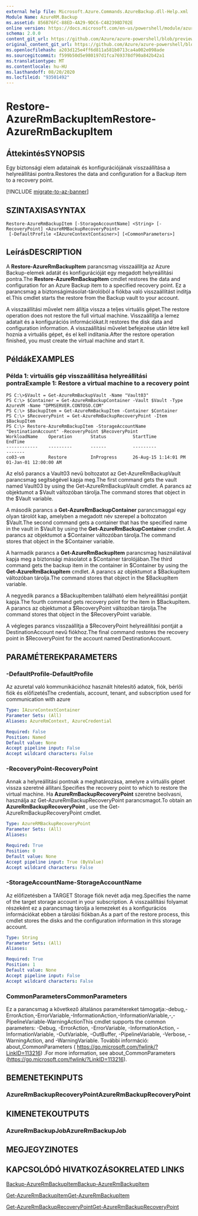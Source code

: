 ```yaml
---
external help file: Microsoft.Azure.Commands.AzureBackup.dll-Help.xml
Module Name: AzureRM.Backup
ms.assetid: 856B76FC-88ED-4A29-9DC6-C482398D702E
online version: https://docs.microsoft.com/en-us/powershell/module/azurerm.backup/restore-azurermbackupitem
schema: 2.0.0
content_git_url: https://github.com/Azure/azure-powershell/blob/preview/src/ResourceManager/AzureBackup/Commands.AzureBackup/help/Restore-AzureRmBackupItem.md
original_content_git_url: https://github.com/Azure/azure-powershell/blob/preview/src/ResourceManager/AzureBackup/Commands.AzureBackup/help/Restore-AzureRmBackupItem.md
ms.openlocfilehash: a203d125e4ff6d811a581b0713ca4a002e098ade
ms.sourcegitcommit: f599b50d5e980197d1fca769378df90a842b42a1
ms.translationtype: MT
ms.contentlocale: hu-HU
ms.lasthandoff: 08/20/2020
ms.locfileid: "93501492"
---
```

# <span data-ttu-id="b52f8-101">Restore-AzureRmBackupItem</span><span class="sxs-lookup"><span data-stu-id="b52f8-101">Restore-AzureRmBackupItem</span></span>

## <span data-ttu-id="b52f8-102">Áttekintés</span><span class="sxs-lookup"><span data-stu-id="b52f8-102">SYNOPSIS</span></span>
<span data-ttu-id="b52f8-103">Egy biztonsági elem adatainak és konfigurációjának visszaállítása a helyreállítási pontra.</span><span class="sxs-lookup"><span data-stu-id="b52f8-103">Restores the data and configuration for a Backup item to a recovery point.</span></span>

[!INCLUDE [migrate-to-az-banner](../../includes/migrate-to-az-banner.md)]

## <span data-ttu-id="b52f8-104">SZINTAXISA</span><span class="sxs-lookup"><span data-stu-id="b52f8-104">SYNTAX</span></span>

```
Restore-AzureRmBackupItem [-StorageAccountName] <String> [-RecoveryPoint] <AzureRMBackupRecoveryPoint>
 [-DefaultProfile <IAzureContextContainer>] [<CommonParameters>]
```

## <span data-ttu-id="b52f8-105">Leírás</span><span class="sxs-lookup"><span data-stu-id="b52f8-105">DESCRIPTION</span></span>
<span data-ttu-id="b52f8-106">A **Restore-AzureRmBackupItem** parancsmag visszaállítja az Azure Backup-elemek adatát és konfigurációját egy megadott helyreállítási pontra.</span><span class="sxs-lookup"><span data-stu-id="b52f8-106">The **Restore-AzureRmBackupItem** cmdlet restores the data and configuration for an Azure Backup item to a specified recovery point.</span></span>
<span data-ttu-id="b52f8-107">Ez a parancsmag a biztonságimásolat-tárolóból a fiókba való visszaállítást indítja el.</span><span class="sxs-lookup"><span data-stu-id="b52f8-107">This cmdlet starts the restore from the Backup vault to your account.</span></span>

<span data-ttu-id="b52f8-108">A visszaállítási művelet nem állítja vissza a teljes virtuális gépet.</span><span class="sxs-lookup"><span data-stu-id="b52f8-108">The restore operation does not restore the full virtual machine.</span></span>
<span data-ttu-id="b52f8-109">Visszaállítja a lemez adatait és a konfigurációs információkat.</span><span class="sxs-lookup"><span data-stu-id="b52f8-109">It restores the disk data and configuration information.</span></span>
<span data-ttu-id="b52f8-110">A visszaállítási művelet befejezése után létre kell hoznia a virtuális gépet, és el kell indítania.</span><span class="sxs-lookup"><span data-stu-id="b52f8-110">After the restore operation finished, you must create the virtual machine and start it.</span></span>

## <span data-ttu-id="b52f8-111">Példák</span><span class="sxs-lookup"><span data-stu-id="b52f8-111">EXAMPLES</span></span>

### <span data-ttu-id="b52f8-112">Példa 1: virtuális gép visszaállítása helyreállítási pontra</span><span class="sxs-lookup"><span data-stu-id="b52f8-112">Example 1: Restore a virtual machine to a recovery point</span></span>
```
PS C:\>$Vault = Get-AzureRmBackupVault -Name "Vault03"
PS C:\> $Container = Get-AzureRmBackupContainer -Vault $Vault -Type AzureVM -Name "DPMSERVER.CONTOSO.COM"
PS C:\> $BackupItem = Get-AzureRmBackupItem -Container $Container
PS C:\> $RecoveryPoint = Get-AzureRmBackupRecoveryPoint -Item $BackupItem 
PS C:\> Restore-AzureRmBackupItem -StorageAccountName "DestinationAccount" -RecoveryPoint $RecoveryPoint 
WorkloadName    Operation       Status          StartTime              EndTime
------------    ---------       ------          ---------              -------
co03-vm         Restore         InProgress      26-Aug-15 1:14:01 PM   01-Jan-01 12:00:00 AM
```

<span data-ttu-id="b52f8-113">Az első parancs a Vault03 nevű boltozatot az Get-AzureRmBackupVault parancsmag segítségével kapja meg.</span><span class="sxs-lookup"><span data-stu-id="b52f8-113">The first command gets the vault named Vault03 by using the Get-AzureRmBackupVault cmdlet.</span></span>
<span data-ttu-id="b52f8-114">A parancs az objektumot a $Vault változóban tárolja.</span><span class="sxs-lookup"><span data-stu-id="b52f8-114">The command stores that object in the $Vault variable.</span></span>

<span data-ttu-id="b52f8-115">A második parancs a **Get-AzureRmBackupContainer** parancsmaggal egy olyan tárolót kap, amelyben a megadott név szerepel a boltozaton $Vault.</span><span class="sxs-lookup"><span data-stu-id="b52f8-115">The second command gets a container that has the specified name in the vault in $Vault by using the **Get-AzureRmBackupContainer** cmdlet.</span></span>
<span data-ttu-id="b52f8-116">A parancs az objektumot a $Container változóban tárolja.</span><span class="sxs-lookup"><span data-stu-id="b52f8-116">The command stores that object in the $Container variable.</span></span>

<span data-ttu-id="b52f8-117">A harmadik parancs a **Get-AzureRmBackupItem** parancsmag használatával kapja meg a biztonsági másolatot a $Container tárolójában.</span><span class="sxs-lookup"><span data-stu-id="b52f8-117">The third command gets the backup item in the container in $Container by using the **Get-AzureRmBackupItem** cmdlet.</span></span>
<span data-ttu-id="b52f8-118">A parancs az objektumot a $BackupItem változóban tárolja.</span><span class="sxs-lookup"><span data-stu-id="b52f8-118">The command stores that object in the $BackupItem variable.</span></span>

<span data-ttu-id="b52f8-119">A negyedik parancs a $BackupItemben található elem helyreállítási pontját kapja.</span><span class="sxs-lookup"><span data-stu-id="b52f8-119">The fourth command gets recovery point for the item in $BackupItem.</span></span>
<span data-ttu-id="b52f8-120">A parancs az objektumot a $RecoveryPoint változóban tárolja.</span><span class="sxs-lookup"><span data-stu-id="b52f8-120">The command stores that object in the $RecoveryPoint variable.</span></span>

<span data-ttu-id="b52f8-121">A végleges parancs visszaállítja a $RecoveryPoint helyreállítási pontját a DestinationAccount nevű fiókhoz.</span><span class="sxs-lookup"><span data-stu-id="b52f8-121">The final command restores the recovery point in $RecoveryPoint for the account named DestinationAccount.</span></span>

## <span data-ttu-id="b52f8-122">PARAMÉTEREK</span><span class="sxs-lookup"><span data-stu-id="b52f8-122">PARAMETERS</span></span>

### <span data-ttu-id="b52f8-123">-DefaultProfile</span><span class="sxs-lookup"><span data-stu-id="b52f8-123">-DefaultProfile</span></span>
<span data-ttu-id="b52f8-124">Az azuretal való kommunikációhoz használt hitelesítő adatok, fiók, bérlői fiók és előfizetés</span><span class="sxs-lookup"><span data-stu-id="b52f8-124">The credentials, account, tenant, and subscription used for communication with azure</span></span>

```yaml
Type: IAzureContextContainer
Parameter Sets: (All)
Aliases: AzureRmContext, AzureCredential

Required: False
Position: Named
Default value: None
Accept pipeline input: False
Accept wildcard characters: False
```

### <span data-ttu-id="b52f8-125">-RecoveryPoint</span><span class="sxs-lookup"><span data-stu-id="b52f8-125">-RecoveryPoint</span></span>
<span data-ttu-id="b52f8-126">Annak a helyreállítási pontnak a meghatározása, amelyre a virtuális gépet vissza szeretné állítani.</span><span class="sxs-lookup"><span data-stu-id="b52f8-126">Specifies the recovery point to which to restore the virtual machine.</span></span>
<span data-ttu-id="b52f8-127">Ha **AzureRmBackupRecoveryPoint** szeretne beolvasni, használja az Get-AzureRmBackupRecoveryPoint parancsmagot.</span><span class="sxs-lookup"><span data-stu-id="b52f8-127">To obtain an **AzureRmBackupRecoveryPoint** , use the Get-AzureRmBackupRecoveryPoint cmdlet.</span></span>

```yaml
Type: AzureRMBackupRecoveryPoint
Parameter Sets: (All)
Aliases: 

Required: True
Position: 0
Default value: None
Accept pipeline input: True (ByValue)
Accept wildcard characters: False
```

### <span data-ttu-id="b52f8-128">-StorageAccountName</span><span class="sxs-lookup"><span data-stu-id="b52f8-128">-StorageAccountName</span></span>
<span data-ttu-id="b52f8-129">Az előfizetésben a TARGET Storage fiók nevét adja meg.</span><span class="sxs-lookup"><span data-stu-id="b52f8-129">Specifies the name of the target storage account in your subscription.</span></span>
<span data-ttu-id="b52f8-130">A visszaállítási folyamat részeként ez a parancsmag tárolja a lemezeket és a konfigurációs információkat ebben a tárolási fiókban.</span><span class="sxs-lookup"><span data-stu-id="b52f8-130">As a part of the restore process, this cmdlet stores the disks and the configuration information in this storage account.</span></span>

```yaml
Type: String
Parameter Sets: (All)
Aliases: 

Required: True
Position: 1
Default value: None
Accept pipeline input: False
Accept wildcard characters: False
```

### <span data-ttu-id="b52f8-131">CommonParameters</span><span class="sxs-lookup"><span data-stu-id="b52f8-131">CommonParameters</span></span>
<span data-ttu-id="b52f8-132">Ez a parancsmag a következő általános paramétereket támogatja:-debug,-ErrorAction,-ErrorVariable,-InformationAction,-InformationVariable,-,-PipelineVariable-WarningAction</span><span class="sxs-lookup"><span data-stu-id="b52f8-132">This cmdlet supports the common parameters: -Debug, -ErrorAction, -ErrorVariable, -InformationAction, -InformationVariable, -OutVariable, -OutBuffer, -PipelineVariable, -Verbose, -WarningAction, and -WarningVariable.</span></span> <span data-ttu-id="b52f8-133">További információ: about_CommonParameters ( https://go.microsoft.com/fwlink/?LinkID=113216) .</span><span class="sxs-lookup"><span data-stu-id="b52f8-133">For more information, see about_CommonParameters (https://go.microsoft.com/fwlink/?LinkID=113216).</span></span>

## <span data-ttu-id="b52f8-134">BEMENETEK</span><span class="sxs-lookup"><span data-stu-id="b52f8-134">INPUTS</span></span>

### <span data-ttu-id="b52f8-135">AzureRmBackupRecoveryPoint</span><span class="sxs-lookup"><span data-stu-id="b52f8-135">AzureRmBackupRecoveryPoint</span></span>

## <span data-ttu-id="b52f8-136">KIMENETEK</span><span class="sxs-lookup"><span data-stu-id="b52f8-136">OUTPUTS</span></span>

### <span data-ttu-id="b52f8-137">AzureRmBackupJob</span><span class="sxs-lookup"><span data-stu-id="b52f8-137">AzureRmBackupJob</span></span>

## <span data-ttu-id="b52f8-138">MEGJEGYZI</span><span class="sxs-lookup"><span data-stu-id="b52f8-138">NOTES</span></span>

## <span data-ttu-id="b52f8-139">KAPCSOLÓDÓ HIVATKOZÁSOK</span><span class="sxs-lookup"><span data-stu-id="b52f8-139">RELATED LINKS</span></span>

[<span data-ttu-id="b52f8-140">Backup-AzureRmBackupItem</span><span class="sxs-lookup"><span data-stu-id="b52f8-140">Backup-AzureRmBackupItem</span></span>](./Backup-AzureRmBackupItem.md)

[<span data-ttu-id="b52f8-141">Get-AzureRmBackupItem</span><span class="sxs-lookup"><span data-stu-id="b52f8-141">Get-AzureRmBackupItem</span></span>](./Get-AzureRmBackupItem.md)

[<span data-ttu-id="b52f8-142">Get-AzureRmBackupRecoveryPoint</span><span class="sxs-lookup"><span data-stu-id="b52f8-142">Get-AzureRmBackupRecoveryPoint</span></span>](./Get-AzureRmBackupRecoveryPoint.md)


